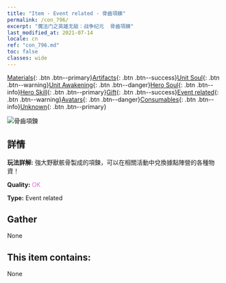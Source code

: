 ```yaml
---
title: "Item - Event related - 骨齒項鍊"
permalink: /con_796/
excerpt: "魔法门之英雄无敌：战争纪元  骨齒項鍊"
last_modified_at: 2021-07-14
locale: cn
ref: "con_796.md"
toc: false
classes: wide
---
```

 [Materials](/ItemsCN/){: .btn .btn--primary}[Artifacts](/ItemsCN/Artifacts/){: .btn .btn--success}[Unit Soul](/ItemsCN/UnitSoul/){: .btn .btn--warning}[Unit Awakening](/ItemsCN/UnitAwakening/){: .btn .btn--danger}[Hero Soul](/ItemsCN/HeroSoul/){: .btn .btn--info}[Hero Skill](/ItemsCN/HeroSkill/){: .btn .btn--primary}[Gift](/ItemsCN/Gift/){: .btn .btn--success}[Event related](/ItemsCN/Events/){: .btn .btn--warning}[Avatars](/ItemsCN/Avatars/){: .btn .btn--danger}[Consumables](/ItemsCN/Consumables/){: .btn .btn--info}[Unknown](/ItemsCN/Unknown/){: .btn .btn--primary}

 ![骨齒項鍊](/images/t/i_3054.png)

## 詳情
 **玩法詳解:** 強大野獸骸骨製成的項鍊，可以在相關活動中兌換據點陣營的各種物資！

 **Quality:** <span style="color: #DA70D6">OK</span>

 **Type:** Event related

## Gather

  None

## This item contains:

  None

